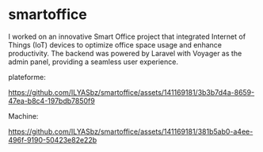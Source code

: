 # smartoffice
   I worked on an innovative Smart Office project that integrated Internet of Things (IoT) devices to optimize office space usage and enhance productivity. The backend was powered by Laravel with Voyager as the admin panel, providing a seamless user experience.

plateforme:

https://github.com/ILYASbz/smartoffice/assets/141169181/3b3b7d4a-8659-47ea-b8c4-197bdb7850f9

Machine:

https://github.com/ILYASbz/smartoffice/assets/141169181/381b5ab0-a4ee-496f-9190-50423e82e22b

